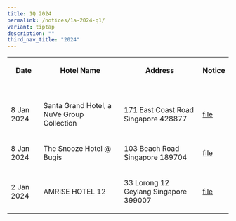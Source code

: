 ```yaml
---
title: 1Q 2024
permalink: /notices/1a-2024-q1/
variant: tiptap
description: ""
third_nav_title: "2024"
---
```

<p></p><table><tbody><tr><th rowspan="1" colspan="1"><p>Date</p></th><th rowspan="1" colspan="1"><p>Hotel Name</p></th><th rowspan="1" colspan="1"><p>Address</p></th><th rowspan="1" colspan="1"><p>Notice</p></th></tr><tr><td rowspan="1" colspan="1"><p></p></td><td rowspan="1" colspan="1"><p></p></td><td rowspan="1" colspan="1"><p></p></td><td rowspan="1" colspan="1"><p></p><p></p></td></tr><tr><td rowspan="1" colspan="1"><p>8 Jan 2024</p></td><td rowspan="1" colspan="1"><p>Santa Grand Hotel, a NuVe Group Collection</p></td><td rowspan="1" colspan="1"><p>171 East Coast Road Singapore 428877</p></td><td rowspan="1" colspan="1"><p><a href="/files/Santa_Grand_Hotel__a_NuVe_Group_Collection.pdf" rel="noopener noreferrer nofollow" target="_blank">file</a></p></td></tr><tr><td rowspan="1" colspan="1"><p>8 Jan 2024</p></td><td rowspan="1" colspan="1"><p>The Snooze Hotel @ Bugis</p></td><td rowspan="1" colspan="1"><p>103 Beach Road Singapore 189704</p></td><td rowspan="1" colspan="1"><p><a href="/files/The_Snooze_Hotel___Bugis.pdf" rel="noopener noreferrer nofollow" target="_blank">file</a></p></td></tr><tr><td rowspan="1" colspan="1"><p>2 Jan 2024</p></td><td rowspan="1" colspan="1"><p>AMRISE HOTEL 12</p></td><td rowspan="1" colspan="1"><p>33 Lorong 12 Geylang Singapore 399007</p></td><td rowspan="1" colspan="1"><p><a href="/files/AMRISE_HOTEL_12.pdf" rel="noopener noreferrer nofollow" target="_blank">file</a></p></td></tr></tbody></table><p></p>